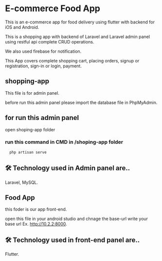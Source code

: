 
# E-commerce Food App

This is an e-commerce app for food delivery using flutter with backend for iOS and Android. 

This is a shopping app with backend of Laravel and Laravel admin panel using restful api complete CRUD operations. 

We also used firebase for notification. 

This App covers complete shopping cart, placing orders, signup or registration, sign-in or login, payment.

## shopping-app 

This file is for admin panel.

before run this admin panel please import the database file in PhpMyAdmin.

 
## for run this admin panel

open shoping-app folder 

### run this command in CMD in /shoping-app folder

```bash
  php artisan serve
```

## 🛠 Technology used in Admin panel are..
Laravel, MySQL.

## Food App 

this foder is our app front-end.

open this file in your android studio and chnage the base-url write your base url Ex. http://10.2.2:8000. 

## 🛠 Technology used in front-end panel are..
Flutter.



